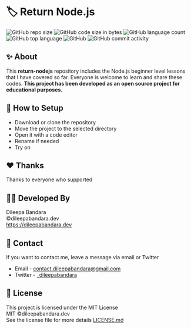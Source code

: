 # 🏷️ Return Node.js

![GitHub repo size](https://img.shields.io/github/repo-size/dileepabandara/return-nodejs?color=red&label=repository%20size)
![GitHub code size in bytes](https://img.shields.io/github/languages/code-size/dileepabandara/return-nodejs?color=red)
![GitHub language count](https://img.shields.io/github/languages/count/dileepabandara/return-nodejs)
![GitHub top language](https://img.shields.io/github/languages/top/dileepabandara/return-nodejs)
![GitHub](https://img.shields.io/github/license/dileepabandara/return-nodejs?color=yellow)
![GitHub commit activity](https://img.shields.io/github/commit-activity/m/dileepabandara/return-nodejs?color=brightgreen&label=commits)

## ✨ About

This **return-nodejs** repository includes the Node.js beginner level lessons that I have covered so far. Everyone is welcome to learn and share these codes. **This project has been developed as an open source project for educational purposes.**

## 🍃 How to Setup

- Download or clone the repository
- Move the project to the selected directory
- Open it with a code editor
- Rename if needed
- Try on

## ❤️ Thanks

Thanks to everyone who supported

## 👨‍💻 Developed By

Dileepa Bandara  
©dileepabandara.dev  
<https://dileepabandara.dev>

## 💬 Contact

If you want to contact me, leave a message via email or Twitter

- Email - <contact.dileepabandara@gmail.com>
- Twitter - [_dileepabandara](https://twitter.com/_dileepabandara)

## 📜 License

This project is licensed under the MIT License  
MIT ©dileepabandara.dev  
See the license file for more details [LICENSE.md](https://github.com/dileepabandara/return-nodejs/blob/main/LICENSE)
